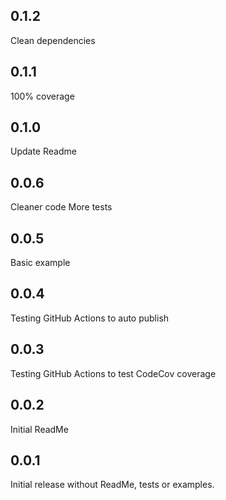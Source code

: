 ## 0.1.2

Clean dependencies

## 0.1.1

100% coverage

## 0.1.0

Update Readme

## 0.0.6

Cleaner code
More tests

## 0.0.5

Basic example

## 0.0.4

Testing
GitHub Actions to auto publish

## 0.0.3

Testing
GitHub Actions to test
CodeCov coverage

## 0.0.2

Initial ReadMe

## 0.0.1

Initial release without ReadMe, tests or examples.

